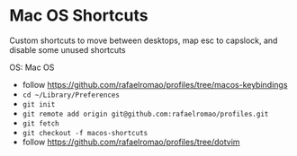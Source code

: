 # Mac OS Shortcuts

Custom shortcuts to move between desktops, map esc to capslock, and disable some unused shortcuts

OS: Mac OS

- follow https://github.com/rafaelromao/profiles/tree/macos-keybindings
- `cd ~/Library/Preferences`
- `git init`
- `git remote add origin git@github.com:rafaelromao/profiles.git`
- `git fetch`
- `git checkout -f macos-shortcuts`
- follow https://github.com/rafaelromao/profiles/tree/dotvim
